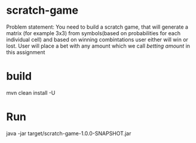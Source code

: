 # scratch-game
Problem statement: You need to build a scratch game, that will generate a matrix (for example 3x3) from symbols(based on probabilities for each individual cell) and based on winning combintations user either will win or lost. User will place a bet with any amount which we call *betting amount* in this assignment

# build
mvn clean install -U

# Run 
java -jar target/scratch-game-1.0.0-SNAPSHOT.jar